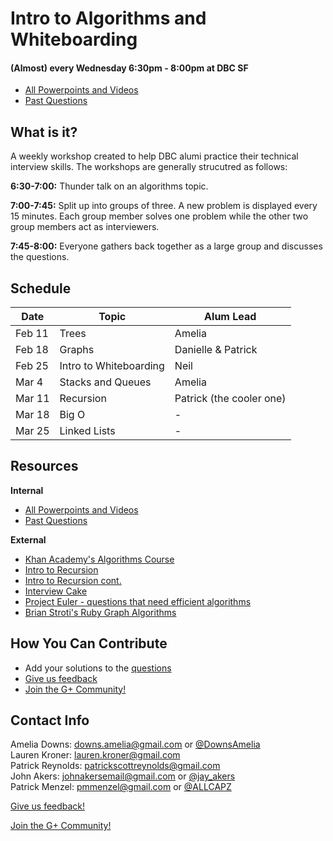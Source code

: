 # Intro to Algorithms and Whiteboarding
#### (Almost) every Wednesday 6:30pm - 8:00pm at DBC SF
- [All Powerpoints and Videos](https://github.com/adowns01/Intro-to-Whiteboarding-DBC/blob/master/powerpoint_links.md)
- [Past Questions](https://github.com/adowns01/Intro-to-Whiteboarding-DBC/blob/master/questions.md)

## What is it?

A weekly workshop created to help DBC alumi practice their technical interview skills. The workshops are generally strucutred as follows:

**6:30-7:00:** Thunder talk on an algorithms topic.

**7:00-7:45:** Split up into groups of three. A new problem is displayed every 15 minutes. Each group member solves one problem while the other two group members act as interviewers.

**7:45-8:00:** Everyone gathers back together as a large group and discusses the questions.

## Schedule

Date | Topic | Alum Lead
 --- | --- | ---
 Feb 11 | Trees | Amelia
 Feb 18 | Graphs | Danielle & Patrick
 Feb 25 | Intro to Whiteboarding | Neil
 Mar 4 | Stacks and Queues | Amelia
 Mar 11 | Recursion | Patrick (the cooler one)
 Mar 18 | Big O | -
 Mar 25 | Linked Lists | -



## Resources

**Internal**
- [All Powerpoints and Videos](https://github.com/adowns01/Intro-to-Whiteboarding-DBC/blob/master/powerpoint_links.md)
- [Past Questions](https://github.com/adowns01/Intro-to-Whiteboarding-DBC/blob/master/questions.md)

**External**
- [Khan Academy's Algorithms Course](https://www.khanacademy.org/computing/computer-science/algorithms)
- [Intro to Recursion](http://cs.stanford.edu/people/eroberts/courses/cs106b/chapters/05-intro-to-recursion.pdf)
- [Intro to Recursion cont.](http://cs.stanford.edu/people/eroberts/courses/cs106b/chapters/06-recursive-procedures.pdf)
- [Interview Cake](https://www.interviewcake.com/)
- [Project Euler - questions that need efficient algorithms](https://projecteuler.net/about)
- [Brian Stroti's Ruby Graph Algorithms](https://github.com/brianstorti/ruby-graph-algorithms)

## How You Can Contribute

- Add your solutions to the [questions](https://github.com/adowns01/Intro-to-Whiteboarding-DBC/blob/master/questions.md)
- [Give us feedback](https://socrates.devbootcamp.com/feedback/forms)
- [Join the G+ Community!](https://plus.google.com/u/0/communities/114320193647581293833)


## Contact Info

Amelia Downs: downs.amelia@gmail.com or [@DownsAmelia](https://twitter.com/DownsAmelia)  
Lauren Kroner: lauren.kroner@gmail.com  
Patrick Reynolds: patrickscottreynolds@gmail.com  
John Akers: johnakersemail@gmail.com or [@jay_akers](https://twitter.com/jay_akers)  
Patrick Menzel: pmmenzel@gmail.com or [@ALLCAPZ](https://twitter.com/ALLCAPZ)  


[Give us feedback!](https://socrates.devbootcamp.com/feedback/forms)

[Join the G+ Community!](https://plus.google.com/u/0/communities/114320193647581293833)
